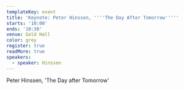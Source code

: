 ```yaml
---
templateKey: event
title: 'Keynote: Peter Hinssen, ''''The Day After Tomorrow'''''
starts: '10:00'
ends: '10:30'
venue: Gold Hall
color: grey
register: true
readMore: true
speakers:
  - speaker: Hinssen
---
```


Peter Hinssen, 'The Day after Tomorrow'
